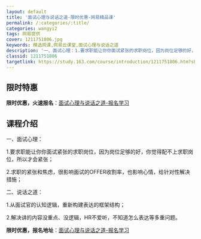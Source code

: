 ```yaml
---
layout: default
title: '面试心理与说话之道-限时优惠-网易精品课'
permalink: /:categories/:title/
categories: wangyi2
tags: 网易提供
cover: 1211751806.jpg
keywords: 精选网课,网易云课堂,面试心理与说话之道
description: '一、面试心理：1.要求职能让你你面试紧张的求职岗位，因为岗位足够的好，你觉得配不上求职岗位，所以才会紧张；2.求职的紧张'
classid: 1211751806
targetlink: https://study.163.com/course/introduction/1211751806.htm?share=1&shareId=1025206652&utm_campaign=share&utm_medium=iphoneShare&utm_source=&utm_u=1025206652
---
```


## 限时特惠

**限时优惠，火速报名**：[面试心理与说话之道-报名学习](https://study.163.com/course/introduction/1211751806.htm?share=1&shareId=1025206652&utm_campaign=share&utm_medium=iphoneShare&utm_source=&utm_u=1025206652)

## 课程介绍

一、面试心理：

1.要求职能让你你面试紧张的求职岗位，因为岗位足够的好，你觉得配不上求职岗位，所以才会紧张；

2.求职的紧张和焦虑，很影响面试的OFFER收割率，也影响心情，给针对性解决措施；

二、说话之道：

1.从面试官的认知逻辑，重新构建表达的框架结构；

2.解决讲的内容没重点、没逻辑，HR不爱听，不知道怎么表达等多重问题。

**限时优惠，报名地址**：[面试心理与说话之道-报名学习](https://study.163.com/course/introduction/1211751806.htm?share=1&shareId=1025206652&utm_campaign=share&utm_medium=iphoneShare&utm_source=&utm_u=1025206652)

